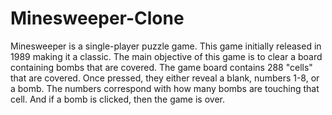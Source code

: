 # Minesweeper-Clone
Minesweeper is a single-player puzzle game. This game initially released in 1989 making it a classic. The main objective of this game is to clear a board containing bombs that are covered. The game board contains 288 "cells" that are covered. Once pressed, they either reveal a blank, numbers 1-8, or a bomb. The numbers correspond with how many bombs are touching that cell. And if a bomb is clicked, then the game is over.
